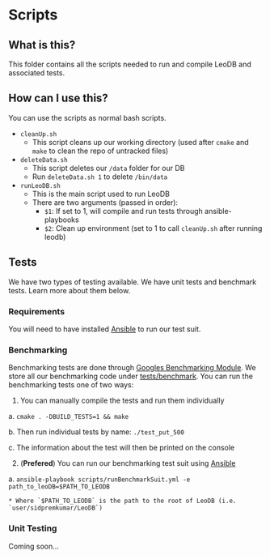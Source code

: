 # Scripts

## What is this?
This folder contains all the scripts needed to run and compile LeoDB and associated tests.

## How can I use this?
You can use the scripts as normal bash scripts.

* `cleanUp.sh`
  * This script cleans up our working directory (used after `cmake` and `make` to clean the repo of untracked files)
* `deleteData.sh`
  * This script deletes our `/data` folder for our DB
  * Run `deleteData.sh 1` to delete `/bin/data`
* `runLeoDB.sh`
  * This is the main script used to run LeoDB
  * There are two arguments (passed in order):
    * `$1`: If set to 1, will compile and run tests through ansible-playbooks
    * `$2`: Clean up environment (set to 1 to call `cleanUp.sh` after running leodb)

## Tests
We have two types of testing available. We have unit tests and benchmark tests. Learn more about them below.

### Requirements
You will need to have installed [Ansible](https://docs.ansible.com/ansible/latest/installation_guide/intro_installation.html) to run our test suit.

### Benchmarking
Benchmarking tests are done through [Googles Benchmarking Module](https://github.com/google/benchmark).
We store all our benchmarking code under [tests/benchmark](../tests/benchmark).
You can run the benchmarking tests one of two ways:

1. You can manually compile the tests and run them individually

  a. `cmake . -DBUILD_TESTS=1 && make`

  b. Then run individual tests by name: `./test_put_500`

  c. The information about the test will then be printed on the console

2. (**Prefered**) You can run our benchmarking test suit using [Ansible](https://docs.ansible.com/ansible/latest/index.html)

  a. `ansible-playbook scripts/runBenchmarkSuit.yml -e path_to_leoDB=$PATH_TO_LEODB`

    * Where `$PATH_TO_LEODB` is the path to the root of LeoDB (i.e. `user/sidpremkumar/LeoDB`)


### Unit Testing
Coming soon...
